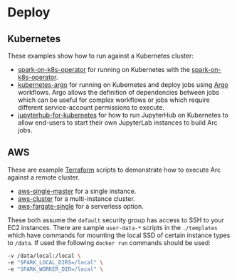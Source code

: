 # Deploy

## Kubernetes

These examples show how to run against a Kubernetes cluster:

- [spark-on-k8s-operator](https://github.com/tripl-ai/deploy/tree/master/spark-on-k8s-operator) for running on Kubernetes with the [spark-on-k8s-operator](https://github.com/GoogleCloudPlatform/spark-on-k8s-operator).
- [kubernetes-argo](https://github.com/tripl-ai/deploy/tree/master/kubernetes-argo) for running on Kubernetes and deploy jobs using [Argo](https://argoproj.github.io/) workflows. Argo allows the definition of dependencies between jobs which can be useful for complex workflows or jobs which require different service-account permissions to execute.
- [jupyterhub-for-kubernetes](https://github.com/tripl-ai/deploy/tree/master/jupyterhub-for-kubernetes) for how to run JupyterHub on Kubernetes to allow end-users to start their own JupyterLab instances to build Arc jobs.


## AWS

These are example [Terraform](https://www.terraform.io/) scripts to demonstrate how to execute Arc against a remote cluster.

- [aws-single-master](https://github.com/tripl-ai/deploy/tree/master/aws-single-master) for a single instance.
- [aws-cluster](https://github.com/tripl-ai/deploy/tree/master/aws-cluster) for a multi-instance cluster.
- [aws-fargate-single](https://github.com/tripl-ai/deploy/tree/master/aws-fargate-single) for a serverless option.

These both assume the `default` security group has access to SSH to your EC2 instances. There are sample `user-data-*` scripts in the `./templates` which have commands for mounting the local SSD of certain instance types to `/data`. If used the following `docker run` commands should be used:

```bash
-v /data/local:/local \
-e "SPARK_LOCAL_DIRS=/local" \
-e "SPARK_WORKER_DIR=/local" \
```
